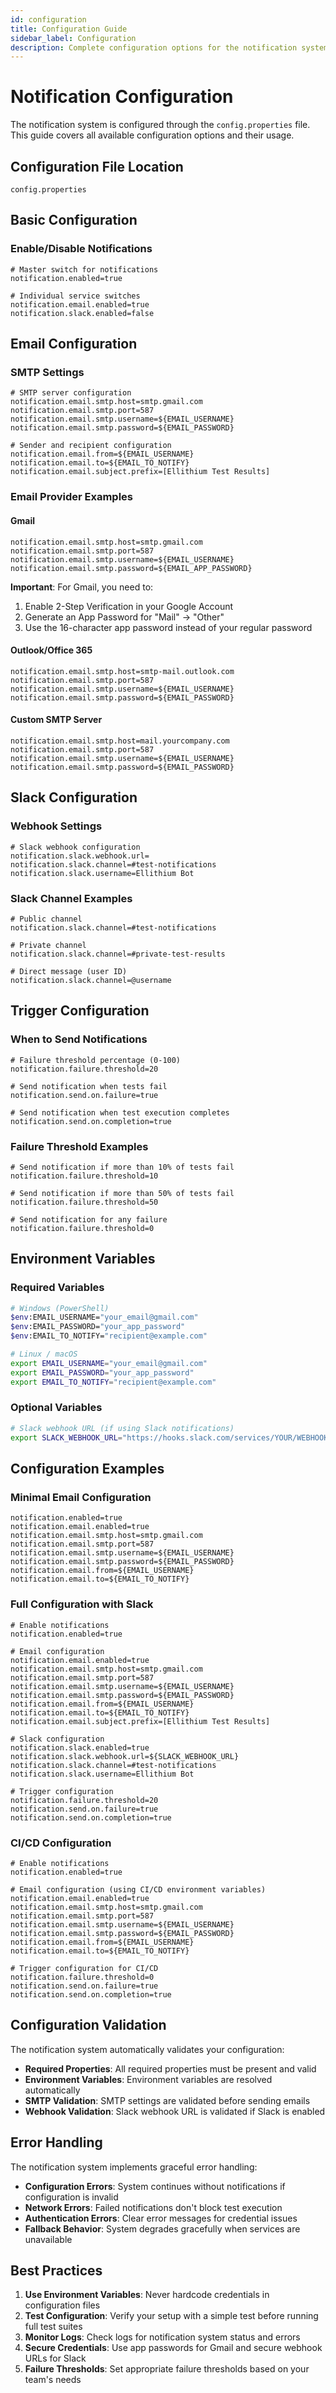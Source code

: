 ```yaml
---
id: configuration
title: Configuration Guide
sidebar_label: Configuration
description: Complete configuration options for the notification system
---
```


# Notification Configuration

The notification system is configured through the `config.properties` file. This guide covers all available configuration options and their usage.

## Configuration File Location

```
config.properties
```

## Basic Configuration

### Enable/Disable Notifications

```properties
# Master switch for notifications
notification.enabled=true

# Individual service switches
notification.email.enabled=true
notification.slack.enabled=false
```

## Email Configuration

### SMTP Settings

```properties
# SMTP server configuration
notification.email.smtp.host=smtp.gmail.com
notification.email.smtp.port=587
notification.email.smtp.username=${EMAIL_USERNAME}
notification.email.smtp.password=${EMAIL_PASSWORD}

# Sender and recipient configuration
notification.email.from=${EMAIL_USERNAME}
notification.email.to=${EMAIL_TO_NOTIFY}
notification.email.subject.prefix=[Ellithium Test Results]
```

### Email Provider Examples

#### Gmail
```properties
notification.email.smtp.host=smtp.gmail.com
notification.email.smtp.port=587
notification.email.smtp.username=${EMAIL_USERNAME}
notification.email.smtp.password=${EMAIL_APP_PASSWORD}
```

**Important**: For Gmail, you need to:
1. Enable 2-Step Verification in your Google Account
2. Generate an App Password for "Mail" → "Other"
3. Use the 16-character app password instead of your regular password

#### Outlook/Office 365
```properties
notification.email.smtp.host=smtp-mail.outlook.com
notification.email.smtp.port=587
notification.email.smtp.username=${EMAIL_USERNAME}
notification.email.smtp.password=${EMAIL_PASSWORD}
```

#### Custom SMTP Server
```properties
notification.email.smtp.host=mail.yourcompany.com
notification.email.smtp.port=587
notification.email.smtp.username=${EMAIL_USERNAME}
notification.email.smtp.password=${EMAIL_PASSWORD}
```

## Slack Configuration

### Webhook Settings

```properties
# Slack webhook configuration
notification.slack.webhook.url=
notification.slack.channel=#test-notifications
notification.slack.username=Ellithium Bot
```

### Slack Channel Examples

```properties
# Public channel
notification.slack.channel=#test-notifications

# Private channel
notification.slack.channel=#private-test-results

# Direct message (user ID)
notification.slack.channel=@username
```

## Trigger Configuration

### When to Send Notifications

```properties
# Failure threshold percentage (0-100)
notification.failure.threshold=20

# Send notification when tests fail
notification.send.on.failure=true

# Send notification when test execution completes
notification.send.on.completion=true
```

### Failure Threshold Examples

```properties
# Send notification if more than 10% of tests fail
notification.failure.threshold=10

# Send notification if more than 50% of tests fail
notification.failure.threshold=50

# Send notification for any failure
notification.failure.threshold=0
```

## Environment Variables

### Required Variables

```bash
# Windows (PowerShell)
$env:EMAIL_USERNAME="your_email@gmail.com"
$env:EMAIL_PASSWORD="your_app_password"
$env:EMAIL_TO_NOTIFY="recipient@example.com"

# Linux / macOS
export EMAIL_USERNAME="your_email@gmail.com"
export EMAIL_PASSWORD="your_app_password"
export EMAIL_TO_NOTIFY="recipient@example.com"
```

### Optional Variables

```bash
# Slack webhook URL (if using Slack notifications)
export SLACK_WEBHOOK_URL="https://hooks.slack.com/services/YOUR/WEBHOOK/URL"
```

## Configuration Examples

### Minimal Email Configuration

```properties
notification.enabled=true
notification.email.enabled=true
notification.email.smtp.host=smtp.gmail.com
notification.email.smtp.port=587
notification.email.smtp.username=${EMAIL_USERNAME}
notification.email.smtp.password=${EMAIL_PASSWORD}
notification.email.from=${EMAIL_USERNAME}
notification.email.to=${EMAIL_TO_NOTIFY}
```

### Full Configuration with Slack

```properties
# Enable notifications
notification.enabled=true

# Email configuration
notification.email.enabled=true
notification.email.smtp.host=smtp.gmail.com
notification.email.smtp.port=587
notification.email.smtp.username=${EMAIL_USERNAME}
notification.email.smtp.password=${EMAIL_PASSWORD}
notification.email.from=${EMAIL_USERNAME}
notification.email.to=${EMAIL_TO_NOTIFY}
notification.email.subject.prefix=[Ellithium Test Results]

# Slack configuration
notification.slack.enabled=true
notification.slack.webhook.url=${SLACK_WEBHOOK_URL}
notification.slack.channel=#test-notifications
notification.slack.username=Ellithium Bot

# Trigger configuration
notification.failure.threshold=20
notification.send.on.failure=true
notification.send.on.completion=true
```

### CI/CD Configuration

```properties
# Enable notifications
notification.enabled=true

# Email configuration (using CI/CD environment variables)
notification.email.enabled=true
notification.email.smtp.host=smtp.gmail.com
notification.email.smtp.port=587
notification.email.smtp.username=${EMAIL_USERNAME}
notification.email.smtp.password=${EMAIL_PASSWORD}
notification.email.from=${EMAIL_USERNAME}
notification.email.to=${EMAIL_TO_NOTIFY}

# Trigger configuration for CI/CD
notification.failure.threshold=0
notification.send.on.failure=true
notification.send.on.completion=true
```

## Configuration Validation

The notification system automatically validates your configuration:

- **Required Properties**: All required properties must be present and valid
- **Environment Variables**: Environment variables are resolved automatically
- **SMTP Validation**: SMTP settings are validated before sending emails
- **Webhook Validation**: Slack webhook URL is validated if Slack is enabled

## Error Handling

The notification system implements graceful error handling:

- **Configuration Errors**: System continues without notifications if configuration is invalid
- **Network Errors**: Failed notifications don't block test execution
- **Authentication Errors**: Clear error messages for credential issues
- **Fallback Behavior**: System degrades gracefully when services are unavailable

## Best Practices

1. **Use Environment Variables**: Never hardcode credentials in configuration files
2. **Test Configuration**: Verify your setup with a simple test before running full test suites
3. **Monitor Logs**: Check logs for notification system status and errors
4. **Secure Credentials**: Use app passwords for Gmail and secure webhook URLs for Slack
5. **Failure Thresholds**: Set appropriate failure thresholds based on your team's needs
